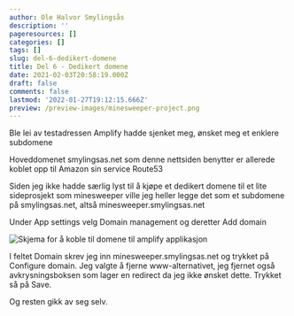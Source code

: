 ```yaml
---
author: Ole Halvor Smylingsås
description: ''
pageresources: []
categories: []
tags: []
slug: del-6-dedikert-domene
title: Del 6 - Dedikert domene
date: 2021-02-03T20:58:19.000Z
draft: false
comments: false
lastmod: '2022-01-27T19:12:15.666Z'
preview: /preview-images/minesweeper-project.png
---
```


Ble lei av testadressen Amplify hadde sjenket meg, ønsket meg et enklere subdomene
<!--more-->
Hoveddomenet smylingsas.net som denne nettsiden benytter er allerede koblet opp til Amazon sin service Route53

Siden jeg ikke hadde særlig lyst til å kjøpe et dedikert domene til et lite sideprosjekt som minesweeper ville jeg heller legge det som et subdomene på smylingsas.net, altså minesweeper.smylingsas.net

Under App settings velg Domain management og deretter Add domain

![Skjema for å koble til domene til amplify applikasjon](/img/amp-add-domain.PNG)

I feltet Domain skrev jeg inn minesweeper.smylingsas.net og trykket på Configure domain. Jeg valgte å fjerne www-alternativet, jeg fjernet også avkrysningsboksen som lager en redirect da jeg ikke ønsket dette. Trykket så på Save.

Og resten gikk av seg selv. 